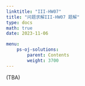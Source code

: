 ```yaml
---
linktitle: "III-HW07"
title: "问题求解III-HW07 题解"
type: docs
math: true
date: 2023-11-06

menu:
    ps-oj-solutions:
        parent: Contents
        weight: 3700
---
```


(TBA)